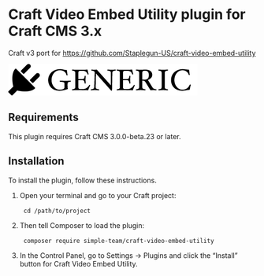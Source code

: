 # Craft Video Embed Utility plugin for Craft CMS 3.x

Craft v3 port for https://github.com/Staplegun-US/craft-video-embed-utility

![Screenshot](resources/img/plugin-logo.png)

## Requirements

This plugin requires Craft CMS 3.0.0-beta.23 or later.

## Installation

To install the plugin, follow these instructions.

1. Open your terminal and go to your Craft project:

        cd /path/to/project

2. Then tell Composer to load the plugin:

        composer require simple-team/craft-video-embed-utility

3. In the Control Panel, go to Settings → Plugins and click the “Install” button for Craft Video Embed Utility.


